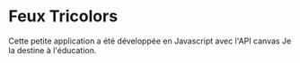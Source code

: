 # Feux Tricolors
Cette petite application a été développée en Javascript
avec l'API  canvas
Je la destine à l'éducation.
